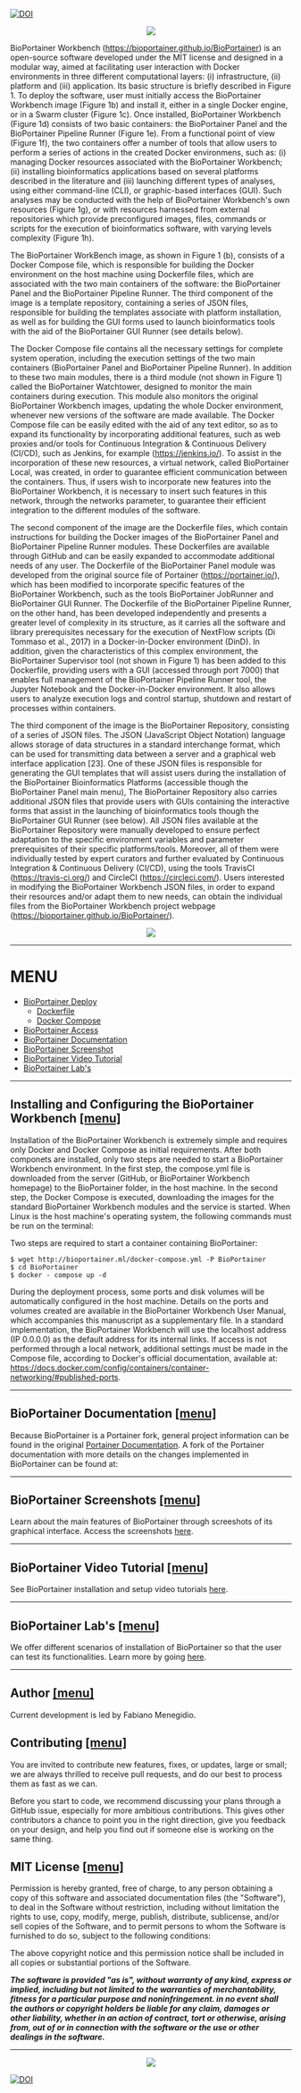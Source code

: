 [![DOI](https://zenodo.org/badge/151837159.svg)](https://zenodo.org/badge/latestdoi/151837159)

<p align="center"><img src="https://raw.githubusercontent.com/LaBiOS/BioPortainer/master/builder/bioportainer/public/images/logo_alt.png"></p>


BioPortainer Workbench (https://bioportainer.github.io/BioPortainer) is an open-source software developed under the MIT license and designed in a modular way, aimed at facilitating user interaction with Docker environments in three different computational layers: (i) infrastructure, (ii) platform and (iii) application. Its basic structure is briefly described in Figure 1. To deploy the software, user must initially access the BioPortainer Workbench image (Figure 1b) and install it, either in a single Docker engine, or in a Swarm cluster (Figure 1c). Once installed, BioPortainer Workbench (Figure 1d) consists of two basic containers: the BioPortainer Panel and the BioPortainer Pipeline Runner (Figure 1e). From a functional point of view (Figure 1f), the two containers offer a number of tools that allow users to perform a series of actions in the created Docker environmens, such as: (i) managing Docker resources associated with the BioPortainer Workbench; (ii) installing bioinformatics applications based on several platforms described in the literature and (iii) launching different types of analyses, using either command-line (CLI), or graphic-based interfaces (GUI). Such analyses may be conducted with the help of BioPortainer Workbench's own resources (Figure 1g), or with resources harnessed from external repositories which provide preconfigured images, files, commands or scripts for the execution of bioinformatics software, with varying levels complexity (Figure 1h).

The BioPortainer WorkBench image, as shown in Figure 1 (b), consists of a Docker Compose file, which is responsible for building the Docker environment on the host machine using Dockerfile files, which are associated with the two main containers of the software: the BioPortainer Panel and the BioPortainer Pipeline Runner. The third component of the image is a template repository, containing a series of JSON files, responsible for building the templates associate with platform installation, as well as for building the GUI forms used to launch bioinformatics tools with the aid of the BioPortainer GUI Runner (see details below). 

The Docker Compose file contains all the necessary settings for complete system operation, including the execution settings of the two main containers (BioPortainer Panel and BioPortainer Pipeline Runner). In addition to these two main modules, there is a third module (not shown in Figure 1) called the BioPortainer Watchtower, designed to monitor the main containers during execution. This module also monitors the original BioPortainer Workbench images, updating the whole Docker environment, whenever new versions of the software are made available. The Docker Compose file can be easily edited with the aid of any text editor, so as to expand its functionality by incorporating additional features, such as web proxies and/or tools for Continuous Integration & Continuous Delivery (CI/CD), such as Jenkins, for example (https://jenkins.io/). To assist in the incorporation of these new resources, a virtual network, called BioPortainer Local, was created, in order to guarantee efficient communication between the containers. Thus, if users wish to incorporate new features into the BioPortainer Workbench, it is necessary to insert such features in this network, through the networks parameter, to guarantee their efficient integration to the different modules of the software.

The second component of the image are the Dockerfile files, which contain instructions for building the Docker images of the BioPortainer Panel and BioPortainer Pipeline Runner modules. These Dockerfiles are available through GitHub and can be easily expanded to accommodate additional needs of any user. The Dockerfile of the BioPortainer Panel module was developed from the original source file of Portainer (https://portainer.io/), which has been modified to incorporate specific features of the BioPortainer Workbench, such as the tools BioPortainer JobRunner and BioPortainer GUI Runner. The Dockerfile of the BioPortainer Pipeline Runner, on the other hand, has been developed independently and presents a greater level of complexity in its structure, as it carries all the software and library prerequisites necessary for the execution of NextFlow scripts (Di Tommaso et al., 2017) in a Docker-in-Docker environment (DinD). In addition, given the characteristics of this complex environment, the BioPortainer Supervisor tool (not shown in Figure 1) has been added to this Dockerfile, providing users with a GUI (accessed through port 7000) that enables full management of the BioPortainer Pipeline Runner tool, the Jupyter Notebook and the Docker-in-Docker environment. It also allows users to analyze execution logs and control startup, shutdown and restart of processes within containers.

The third component of the image is the BioPortainer Repository, consisting of a series of JSON files. The JSON (JavaScript Object Notation) language allows storage of data structures in a standard interchange format, which can be used for transmitting data between a server and a graphical web interface application [23]. One of these JSON files is responsible for generating the GUI templates that will assist users during the installation of the BioPortainer Bioinformatics Platforms (accessible though the BioPortainer Panel main menu), The BioPortainer Repository also carries additional JSON files that provide users with GUIs containing the interactive forms that assist in the launching of bioinformatics tools though the BioPortainer GUI Runner (see below). All JSON files available at the BioPortainer Repository were manually developed to ensure perfect adaptation to the specific environment variables and parameter prerequisites of their specific platforms/tools. Moreover, all of them were individually tested by expert curators and further evaluated by Continuous Integration & Continuous Delivery (CI/CD), using the tools TravisCI (https://travis-ci.org/) and CircleCI (https://circleci.com/). Users interested in modifying the BioPortainer Workbench JSON files, in order to expand their resources and/or adapt them to new needs, can obtain the individual files from the BioPortainer Workbench project webpage (https://bioportainer.github.io/BioPortainer/).


<p align="center"><img src="https://raw.githubusercontent.com/LaBiOS/BioPortainer/master/images/fig1_alt.png"></p>

---

# MENU <a name="menu" />

- [BioPortainer Deploy](#Deploy-BioPortainer)
  - [Dockerfile](#Deploy-BioPortainer)
  - [Docker Compose](#Deploy-BioPortainer)
- [BioPortainer Access](#Access-BioPortainer)
- [BioPortainer Documentation](#Documentation-BioPortainer)
- [BioPortainer Screenshot](#Screenshot-BioPortainer)
- [BioPortainer Video Tutorial](#Video-BioPortainer)
- [BioPortainer Lab's](#Test-BioPortainer)

---

## Installing and Configuring the BioPortainer Workbench <a name="Deploy-BioPortainer" /> [[menu]](#menu)

Installation of the BioPortainer Workbench is extremely simple and requires only Docker and Docker Compose as initial requirements. After both componets are installed, only two steps are needed to start a BioPortainer Workbench environment. In the first step, the compose.yml file is downloaded from the server (GitHub, or BioPortainer Workbench homepage) to the BioPortainer folder, in the host machine. In the second step, the Docker Compose is executed, downloading the images for the standard BioPortainer Workbench modules and the service is started. When Linux is the host machine's operating system, the following commands must be run on the terminal:

Two steps are required to start a container containing BioPortainer:

```
$ wget http://bioportainer.ml/docker-compose.yml -P BioPortainer
$ cd BioPortainer
$ docker - compose up -d
```

During the deployment process, some ports and disk volumes will be automatically configured in the host machine. Details on the ports and volumes created are available in the BioPortainer Workbench User Manual, which accompanies this manuscript as a supplementary file. In a standard implementation, the BioPortainer Workbench will use the localhost address (IP 0.0.0.0) as the default address for its internal links. If access is not performed through a local network, additional settings must be made in the Compose file, according to Docker's official documentation, available at: https://docs.docker.com/config/containers/container-networking/#published-ports. 

---

## BioPortainer Documentation <a name="Documentation-BioPortainer" /> [[menu]](#menu)

Because BioPortainer is a Portainer fork, general project information can be found in the original [Portainer Documentation](https://portainer.readthedocs.io/en/stable/). A fork of the Portainer documentation with more details on the changes implemented in BioPortainer can be found at:


---

## BioPortainer Screenshots <a name="Screenshot-BioPortainer" /> [[menu]](#menu)


Learn about the main features of BioPortainer through screeshots of its graphical interface. Access the screenshots [here](https://github.com/LaBiOS/BioPortainer/blob/master/SCREENSHOT.md).

---

## BioPortainer Video Tutorial <a name="Video-BioPortainer" /> [[menu]](#menu)

See BioPortainer installation and setup video tutorials [here](https://github.com/LaBiOS/BioPortainer/blob/master/VIDEOS.md).


---

## BioPortainer Lab's <a name="Test-BioPortainer" /> [[menu]](#menu)

We offer different scenarios of installation of BioPortainer so that the user can test its functionalities. Learn more by going [here](https://github.com/LaBiOS/BioPortainer/blob/master/LABs.md).


---

## Author <a name="Author" /> [[menu]](#menu)

Current development is led by Fabiano Menegidio.

## Contributing <a name="Contributing" /> [[menu]](#menu)

You are invited to contribute new features, fixes, or updates, large or small; we are always thrilled to receive pull requests, and do our best to process them as fast as we can.

Before you start to code, we recommend discussing your plans through a GitHub issue, especially for more ambitious contributions. This gives other contributors a chance to point you in the right direction, give you feedback on your design, and help you find out if someone else is working on the same thing.

## MIT License <a name="MIT" /> [[menu]](#menu)

Permission is hereby granted, free of charge, to any person obtaining a copy of this software and associated documentation files (the "Software"), to deal in the Software without restriction, including without limitation the rights to use, copy, modify, merge, publish, distribute, sublicense, and/or sell copies of the Software, and to permit persons to whom the Software is furnished to do so, subject to the following conditions:

The above copyright notice and this permission notice shall be included in all copies or substantial portions of the Software.

***The software is provided "as is", without warranty of any kind, express or implied, including but not limited to the warranties of merchantability, fitness for a particular purpose and noninfringement. in no event shall the authors or copyright holders be liable for any claim, damages or other liability, whether in an action of contract, tort or otherwise, arising from, out of or in connection with the software or the use or other dealings in the software.***

---

<p align="center"><img src="https://raw.githubusercontent.com/LaBiOS/BioPortainer/master/builder/bioportainer/public/images/logo_alt.png"></p>

[![DOI](https://zenodo.org/badge/105034013.svg)](https://zenodo.org/badge/latestdoi/105034013)
